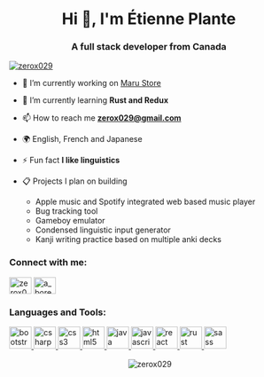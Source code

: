 <h1 align="center">Hi 👋, I'm Étienne Plante</h1>
<h3 align="center">A full stack developer from Canada</h3>

<p align="left"> <a href="https://twitter.com/zerox029" target="blank"><img src="https://img.shields.io/twitter/follow/zerox029?logo=twitter&style=for-the-badge" alt="zerox029" /></a> </p>

- 🔭 I’m currently working on [Maru Store](https://github.com/zerox029/maru-store)

- 🌱 I’m currently learning **Rust and Redux**

- 📫 How to reach me **zerox029@gmail.com**

- 🌍 English, French and Japanese

- ⚡ Fun fact **I like linguistics**

- 📋 Projects I plan on building
  - Apple music and Spotify integrated web based music player
  - Bug tracking tool
  - Gameboy emulator
  - Condensed linguistic input generator
  - Kanji writing practice based on multiple anki decks

<h3 align="left">Connect with me:</h3>
<p align="left">
<a href="https://twitter.com/zerox029" target="blank"><img align="center" src="https://cdn.jsdelivr.net/npm/simple-icons@3.0.1/icons/twitter.svg" alt="zerox029" height="30" width="40" /></a>
<a href="https://instagram.com/a_bored_pianist" target="blank"><img align="center" src="https://cdn.jsdelivr.net/npm/simple-icons@3.0.1/icons/instagram.svg" alt="a_bored_pianist" height="30" width="40" /></a>
</p>

<h3 align="left">Languages and Tools:</h3>
<p align="left"> <a href="https://getbootstrap.com" target="_blank"> <img src="https://devicons.github.io/devicon/devicon.git/icons/bootstrap/bootstrap-plain.svg" alt="bootstrap" width="40" height="40"/> </a> <a href="https://www.w3schools.com/cs/" target="_blank"> <img src="https://devicons.github.io/devicon/devicon.git/icons/csharp/csharp-original.svg" alt="csharp" width="40" height="40"/> </a> <a href="https://www.w3schools.com/css/" target="_blank"> <img src="https://devicons.github.io/devicon/devicon.git/icons/css3/css3-original-wordmark.svg" alt="css3" width="40" height="40"/> </a> <a href="https://www.w3.org/html/" target="_blank"> <img src="https://devicons.github.io/devicon/devicon.git/icons/html5/html5-original-wordmark.svg" alt="html5" width="40" height="40"/> </a> <a href="https://www.java.com" target="_blank"> <img src="https://devicons.github.io/devicon/devicon.git/icons/java/java-original-wordmark.svg" alt="java" width="40" height="40"/> </a> <a href="https://developer.mozilla.org/en-US/docs/Web/JavaScript" target="_blank"> <img src="https://devicons.github.io/devicon/devicon.git/icons/javascript/javascript-original.svg" alt="javascript" width="40" height="40"/> </a> <a href="https://reactjs.org/" target="_blank"> <img src="https://devicons.github.io/devicon/devicon.git/icons/react/react-original-wordmark.svg" alt="react" width="40" height="40"/> </a> <a href="https://www.rust-lang.org" target="_blank"> <img src="https://devicons.github.io/devicon/devicon.git/icons/rust/rust-plain.svg" alt="rust" width="40" height="40"/> </a> <a href="https://sass-lang.com" target="_blank"> <img src="https://devicons.github.io/devicon/devicon.git/icons/sass/sass-original.svg" alt="sass" width="40" height="40"/> </a> </p>

<p align="center">&nbsp;<img align="center" src="https://github-readme-stats.vercel.app/api?username=zerox029&show_icons=true&locale=en" alt="zerox029" /></p>
